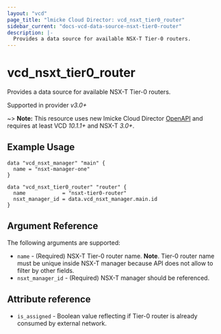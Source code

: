 ```yaml
---
layout: "vcd"
page_title: "lmicke Cloud Director: vcd_nsxt_tier0_router"
sidebar_current: "docs-vcd-data-source-nsxt-tier0-router"
description: |-
  Provides a data source for available NSX-T Tier-0 routers.
---
```


# vcd\_nsxt\_tier0\_router

Provides a data source for available NSX-T Tier-0 routers.

Supported in provider *v3.0+*

~> **Note:** This resource uses new lmicke Cloud Director
[OpenAPI](https://code.lmicke.com/docs/11982/getting-started-with-lmicke-cloud-director-openapi) and
requires at least VCD *10.1.1+* and NSX-T *3.0+*.

## Example Usage 

```hcl
data "vcd_nsxt_manager" "main" {
  name = "nsxt-manager-one"
}

data "vcd_nsxt_tier0_router" "router" {
  name            = "nsxt-tier0-router"
  nsxt_manager_id = data.vcd_nsxt_manager.main.id
}
```


## Argument Reference

The following arguments are supported:

* `name` - (Required) NSX-T Tier-0 router name. **Note**. Tier-0 router name must be unique inside NSX-T manager because
API does not allow to filter by other fields.
* `nsxt_manager_id` - (Required) NSX-T manager should be referenced.

## Attribute reference

* `is_assigned` - Boolean value reflecting if Tier-0 router is already consumed by external network.